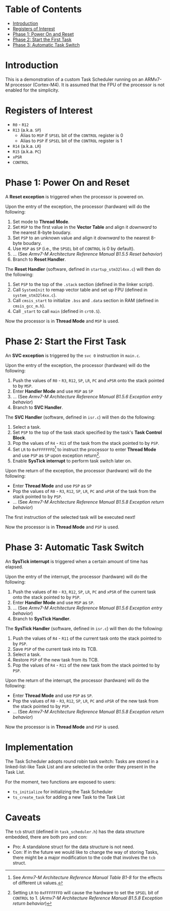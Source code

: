 # Table of Contents
- [Introduction](#introduction)
- [Registers of Interest](#registers-of-interest)
- [Phase 1: Power On and Reset](#phase-1-power-on-and-reset)
- [Phase 2: Start the First Task](#phase-2-start-the-first-task)
- [Phase 3: Automatic Task Switch](#phase-3-automatic-task-switch)

# Introduction
This is a demonstration of a custom Task Scheduler running on an ARMv7-M processor (Cortex-M4). It is assumed that the FPU of the processor is not enabled for the simplicity.

# Registers of Interest
- `R0` - `R12`
- `R13` (a.k.a. `SP`)
    - Alias to `MSP` if `SPSEL` bit of the `CONTROL` register is 0
    - Alias to `PSP` if `SPSEL` bit of the `CONTROL` register is 1
- `R14` (a.k.a. `LR`)
- `R15` (a.k.a. `PC`)
- `xPSR`
- `CONTROL`

# Phase 1: Power On and Reset
A **Reset exception** is triggered when the processor is powered on. 

Upon the entry of the exception, the processor (hardware) will do the following:
1. Set mode to **Thread Mode**.
2. Set `MSP` to the first value in the **Vector Table** and align it *downward* to the nearest 8-byte boudary.
3. Set `PSP` to an unknown value and align it *downward* to the nearest 8-byte boudary.
4. Use `MSP` as `SP` (i.e., the `SPSEL` bit of `CONTROL` is 0 by default).
5. ... (See *Armv7-M Architecture Reference Manual B1.5.5 Reset behavior*)
6. Branch to **Reset Handler**.

The **Reset Handler** (software, defined in `startup_stm32l4xx.c`) will then do the following:
1. Set `PSP` to the top of the `.stack` section (defined in the linker script). 
2. Call `SystemInit` to remap vector table and set up FPU  (defined in `system_stm32l4xx.c`).
3. Call `cmsis_start` to initialize `.bss` and `.data` section in RAM (defined in `cmsis_gcc_m.h`).
4. Call `_start` to call `main` (defined in `crt0.S`).

Now the processor is in **Thread Mode** and `MSP` is used.


# Phase 2: Start the First Task
An **SVC exception** is triggered by the `svc 0` instruction in `main.c`.

Upon the entry of the exception, the processor (hardware) will do the following:
1. Push the values of `R0` - `R3`, `R12`, `SP`, `LR`, `PC` and `xPSR` onto the stack pointed to by `MSP`.
2. Enter **Handler Mode** and use `MSP` as `SP`
3. ... (See *Armv7-M Architecture Reference Manual B1.5.6 Exception entry behavior*)
4. Branch to **SVC Handler**.

The **SVC Handler** (software, defined in `isr.c`) will then do the following:
1. Select a task.
2. Set `PSP` to the top of the task stack specified by the task's **Task Control Block**.
3. Pop the values of `R4` - `R11` of the task from the stack pointed to by `PSP`.
4. Set `LR` to `0xFFFFFFFD`[^1] to instruct the processor to enter **Thread Mode** and use `PSP` as `SP` upon exception return[^2].
5. Enable **SysTick interrupt** to perform task switch later on.
[^1]: See *Armv7-M Architecture Reference Manual Table B1-8* for the effects of different `LR` values.
[^2]: Setting `LR` to `0xFFFFFFFD` will cause the hardware to set the `SPSEL` bit of `CONTROL` to 1. (*Armv7-M Architecture Reference Manual B1.5.8 Exception return behavior*)

Upon the return of the exception, the processor (hardware) will do the following:
- Enter **Thread Mode** and use `PSP` as `SP`
- Pop the values of `R0` - `R3`, `R12`, `SP`, `LR`, `PC` and `xPSR` of the task from the stack pointed to by `PSP`.
- ... (See *Armv7-M Architecture Reference Manual B1.5.8 Exception return behavior*)

The first instruction of the selected task will be executed next!

Now the processor is in **Thread Mode** and `PSP` is used.


# Phase 3: Automatic Task Switch
An **SysTick interrupt** is triggered when a certain amount of time has elapsed.

Upon the entry of the interrupt, the processor (hardware) will do the following:
1. Push the values of `R0` - `R3`, `R12`, `SP`, `LR`, `PC` and `xPSR` of the current task onto the stack pointed to by `PSP`.
2. Enter **Handler Mode** and use `MSP` as `SP`.
3. ... (See *Armv7-M Architecture Reference Manual B1.5.6 Exception entry behavior*)
4. Branch to **SysTick Handler**.

The **SysTick Handler** (software, defined in `isr.c`) will then do the following:
1. Push the values of `R4` - `R11` of the current task onto the stack pointed to by `PSP`.
2. Save `PSP` of the current task into its TCB.
3. Select a task.
4. Restore `PSP` of the new task from its TCB.
5. Pop the values of `R4` - `R11` of the new task from the stack pointed to by `PSP`.

Upon the return of the interrupt, the processor (hardware) will do the following:
- Enter **Thread Mode** and use `PSP` as `SP`.
- Pop the values of `R0` - `R3`, `R12`, `SP`, `LR`, `PC` and `xPSR` of the new task from the stack pointed to by `PSP`.
- ... (See *Armv7-M Architecture Reference Manual B1.5.8 Exception return behavior*)

Now the processor is in **Thread Mode** and `PSP` is used.

# Implementation
The Task Scheduler adopts round robin task switch: Tasks are stored in a linked-list-like Task List and are selected in the order they present in the Task List.

For the moment, two functions are exposed to users:
- `ts_initialize` for initializing the Task Scheduler
- `ts_create_task` for adding a new Task to the Task List

# Caveats
The `tcb` struct (defined in `task_scheduler.h`) has the data structure embedded, there are both pro and con:
- Pro: A standalone struct for the data structure is not need.
- Con: If in the future we would like to change the way of storing Tasks, there might be a major modification to the code that involves the `tcb` struct.